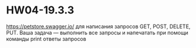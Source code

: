 # HW04-19.3.3

https://petstore.swagger.io/ для написания запросов GET, POST, DELETE, PUT. Ваша задача — выполнить все запросы и напечатать при помощи команды print ответы запросов
